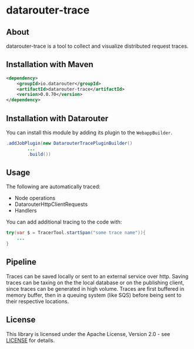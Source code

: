 # datarouter-trace

## About
datarouter-trace is a tool to collect and visualize distributed request traces.

## Installation with Maven

```xml
<dependency>
	<groupId>io.datarouter</groupId>
	<artifactId>datarouter-trace</artifactId>
	<version>0.0.70</version>
</dependency>
```

## Installation with Datarouter

You can install this module by adding its plugin to the `WebappBuilder`.

```java
.addJobPlugin(new DatarouterTracePluginBuilder()
		...
		.build())
```

## Usage

The following are automatically traced:
* Node operations
* DatarouterHttpClientRequests
* Handlers

You can add additional tracing to the code with:

```java
try(var $ = TracerTool.startSpan("some trace name")){
	...
}
```

## Pipeline

Traces can be saved locally or sent to an external service over http. Saving traces can be taxing on the the local
 database or on the publishing client, since traces can be generated in high volume. Traces are first buffered in
 memory buffer, then in a queuing system (like SQS) before being sent to their respective locations.


## License

This library is licensed under the Apache License, Version 2.0 - see [LICENSE](../LICENSE) for details.
